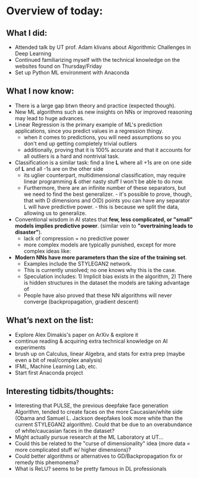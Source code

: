 # Overview of today: 
## What I did:  
- Attended talk by UT prof. Adam klivans about Algorithmic Challenges in Deep Learning 
- Continued familiarizing myself with the technical knowledge on the websites found on Thursday/Friday
- Set up Python ML environment with Anaconda
## What I now know:
- There is a large gap btwn theory and practice (expected though).
- New ML algorithms such as new insights on NNs or improved reasoning may lead to huge advances.
- Linear Regression is the primary example of ML's prediction applications, since you predict values in a regression thingy.
    - when it comes to predictions, you will need assumptions so you don't end up getting completely trivial outliers
    - additionally, proving that it is 100% accurate and that it accounts for all outliers is a hard and nontrivial task.
- Classification is a similar task: find a line __L__ where all +1s are on one side of __L__ and all -1s are on the other side
    - its uglier counterpart, multidimensional classification, may require linear programming & other nasty stuff I won't be able to do now.
    - Furthermore, there are an infinite number of these separators, but we need to find the best generalizer.
          -  it's possible to prove, though, that with D dimensions and O(D) points you can have any separator L will have predictive power.
          -  this is because we split the data, allowing us to generalize.
- Conventional wisdom in AI states that **few, less complicated, or "small" models implies predictive power**. (similar vein to __"overtraining leads to disaster"__).
    - lack of compression = no predictive power
    - more complex models are typically punished, except for more complex ideas like:
- **Modern NNs have more parameters than the size of the training set**.
    -  Examples include the STYLEGAN2 network.
    -  This is currently unsolved; no one knows why this is the case.
    -  Speculation includes: 1) Implicit bias exists in the algorithm, 2) There is hidden structures in the dataset the models are taking advantage of
    -  People have also proved that these NN algorithms will never converge (backpropagation, gradient descent)
## What’s next on the list:
- Explore Alex Dimakis's paper on ArXiv & explore it
- comtinue reading & acquiring extra technical knowledge on AI experiments
- brush up on Calculus, linear Algebra, and stats for extra prep (maybe even a bit of real/complex analysis)
- IFML, Machine Learning Lab, etc.
- Start first Anaconda project
## Interesting tidbits/thoughts:
- Interesting that PULSE, the previous deepfake face generation Algorithm, tended to create faces on the more Caucasian/white side (Obama and Samuel L. Jackson deepfakes look more white than the current STYLEGAN2 algorithm). Could that be due to an overabundance of white/caucasian faces in the dataset?
- Might actually pursue research at the ML Laboratory at UT...
- Could this be related to the "curse of dimensionality" idea (more data = more complicated stuff w/ higher dimensions)?
- Could better algorithms or alternatives to GD/Backpropagation fix or remedy this phemonema?
- What is ReLU? seems to be pretty famous in DL professionals
